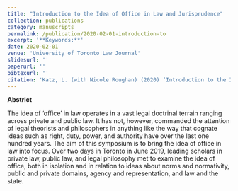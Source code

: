 ```yaml
---
title: "Introduction to the Idea of Office in Law and Jurisprudence"
collection: publications
category: manuscripts
permalink: /publication/2020-02-01-introduction-to
excerpt: '**Keywords:**'
date: 2020-02-01
venue: 'University of Toronto Law Journal'
slidesurl: ''
paperurl: ''
bibtexurl: ''
citation: 'Katz, L. (with Nicole Roughan) (2020) ‘Introduction to the Idea of Office in Law and Jurisprudence,’ 70 University of Toronto Law Journal 163'
---
```

**Abstrict**

The idea of ‘office’ in law operates in a vast legal doctrinal terrain ranging across private and public law. It has not, however, commanded the attention of legal theorists and philosophers in anything like the way that cognate ideas such as right, duty, power, and authority have over the last one hundred years. The aim of this symposium is to bring the idea of office in law into focus. Over two days in Toronto in June 2019, leading scholars in private law, public law, and legal philosophy met to examine the idea of office, both in isolation and in relation to ideas about norms and normativity, public and private domains, agency and representation, and law and the state.
